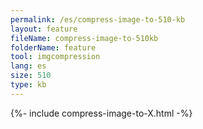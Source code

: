 ```yaml
---
permalink: /es/compress-image-to-510-kb
layout: feature
fileName: compress-image-to-510kb
folderName: feature
tool: imgcompression
lang: es
size: 510
type: kb
---
```


{%- include compress-image-to-X.html -%}
